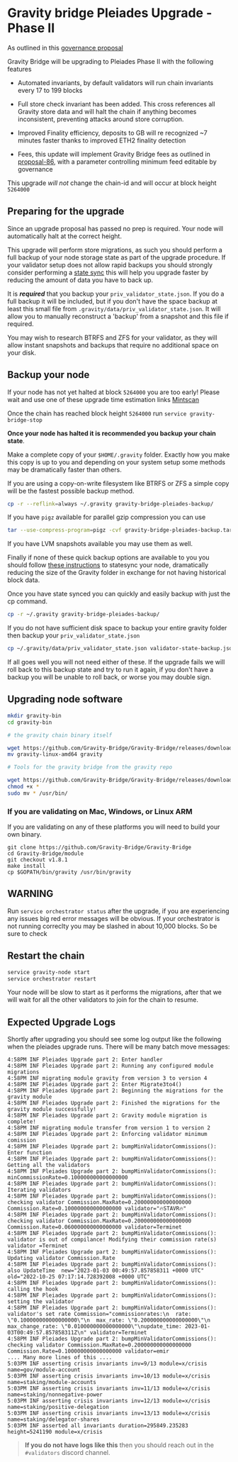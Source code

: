 # Gravity bridge Pleiades Upgrade - Phase II

As outlined in this [governance proposal](https://www.mintscan.io/gravity-bridge/proposals/105)

Gravity Bridge will be upgrading to Pleiades Phase II with the following features

* Automated invariants, by default validators will run chain invariants every 17 to 199 blocks

* Full store check invariant has been added. This cross references all Gravity store data and will halt the chain if anything becomes inconsistent, preventing attacks around store corruption.

* Improved Finality efficiency, deposits to GB will re recognized ~7 minutes faster thanks to improved ETH2 finality detection

* Fees, this update will implement Gravity Bridge fees as outlined in [proposal-86](https://www.mintscan.io/gravity-bridge/proposals/86), with a parameter controlling minimum feed editable by governance

This upgrade *will not* change the chain-id and will occur at block height `5264000`

## Preparing for the upgrade

Since an upgrade proposal has passed no prep is required. Your node will automatically halt at the correct height.

This upgrade will perform store migrations, as such you should perform a full backup of your node storage state as part of the upgrade procedure. If your validator setup does not allow rapid backups you should strongly consider performing a [state sync](https://ping.pub/gravity-bridge/statesync) this will help you upgrade faster by reducing the amount of data you have to back up.

It is ***required*** that you backup your `priv_validator_state.json`. If you do a full backup it will be included, but if you don't have the space backup at least this small file from `.gravity/data/priv_validator_state.json`. It will allow you to manually reconstruct a 'backup' from a snapshot and this file if required.

You may wish to research BTRFS and ZFS for your validator, as they will allow instant snapshots and backups that require no additional space on your disk.

## Backup your node

If your node has not yet halted at block `5264000` you are too early! Please wait and use one of these upgrade time estimation links [Mintscan](https://www.mintscan.io/gravity-bridge/blocks/5264000)

Once the chain has reached block height `5264000` run `service gravity-bridge-stop`

**Once your node has halted it is recommended you backup your chain state**.

Make a complete copy of your `$HOME/.gravity` folder. Exactly how you make this copy is up to you and depending on your system setup some methods may be dramatically faster than others.

If you are using a copy-on-write filesystem like BTRFS or ZFS a simple copy will be the fastest possible backup method.

```bash
cp -r --reflink=always ~/.gravity gravity-bridge-pleiades-backup/
```

If you have `pigz` available for parallel gzip compression you can use

```bash
tar --use-compress-program=pigz -cvf gravity-bridge-pleiades-backup.tar.gz ~/.gravity
```

If you have LVM snapshots available you may use them as well.

Finally if none of these quick backup options are available to you you should follow [these instructions](https://ping.pub/gravity-bridge/statesync) to statesync your node, dramatically reducing the size of the Gravity folder in exchange for not having historical block data.

Once you have state synced you can quickly and easily backup with just the cp command.

```bash
cp -r ~/.gravity gravity-bridge-pleiades-backup/
```

If you do not have sufficient disk space to backup your entire gravity folder then backup your `priv_validator_state.json`

```bash
cp ~/.gravity/data/priv_validator_state.json validator-state-backup.json
```

If all goes well you will not need either of these. If the upgrade fails we will roll back to this backup state and try to run it again, if you don't have a backup you will be unable to roll back, or worse you may double sign.

## Upgrading node software

```bash
mkdir gravity-bin
cd gravity-bin

# the gravity chain binary itself

wget https://github.com/Gravity-Bridge/Gravity-Bridge/releases/download/v1.11.1/gravity-linux-amd64
mv gravity-linux-amd64 gravity

# Tools for the gravity bridge from the gravity repo

wget https://github.com/Gravity-Bridge/Gravity-Bridge/releases/download/v1.11.1/gbt
chmod +x *
sudo mv * /usr/bin/
```

### If you are validating on Mac, Windows, or Linux ARM

If you are validating on any of these platforms you will need to build your own binary.

```
git clone https://github.com/Gravity-Bridge/Gravity-Bridge
cd Gravity-Bridge/module
git checkout v1.8.1
make install
cp $GOPATH/bin/gravity /usr/bin/gravity
```

## **WARNING**

Run `service orchestrator status` after the upgrade, if you are experiencing any issues big red error messages will be obvious. If your orchestrator is not running correclty you may be slashed in about 10,000 blocks. So be sure to check

## Restart the chain

```bash
service gravity-node start
service orchestrator restart
```

Your node will be slow to start as it performs the migrations, after that we will wait for all the other validators to join for the chain to resume.

## Expected Upgrade Logs

Shortly after upgrading you should see some log output like the following when the pleiades upgrade runs. There will be many batch move messages:

```text
4:58PM INF Pleiades Upgrade part 2: Enter handler
4:58PM INF Pleiades Upgrade part 2: Running any configured module migrations
4:58PM INF migrating module gravity from version 3 to version 4
4:58PM INF Pleiades Upgrade part 2: Enter Migrate3to4()
4:58PM INF Pleiades Upgrade part 2: Beginning the migrations for the gravity module
4:58PM INF Pleiades Upgrade part 2: Finished the migrations for the gravity module successfully!
4:58PM INF Pleiades Upgrade part 2: Gravity module migration is complete!
4:58PM INF migrating module transfer from version 1 to version 2
4:58PM INF Pleiades Upgrade part 2: Enforcing validator minimum comission
4:58PM INF Pleiades Upgrade part 2: bumpMinValidatorCommissions(): Enter function
4:58PM INF Pleiades Upgrade part 2: bumpMinValidatorCommissions(): Getting all the validators
4:58PM INF Pleiades Upgrade part 2: bumpMinValidatorCommissions(): minCommissionRate=0.100000000000000000
4:58PM INF Pleiades Upgrade part 2: bumpMinValidatorCommissions(): Iterating validators
4:58PM INF Pleiades Upgrade part 2: bumpMinValidatorCommissions(): checking validator Commission.MaxRate=0.200000000000000000 Commission.Rate=0.100000000000000000 validator="🔥STAVR🔥"
4:58PM INF Pleiades Upgrade part 2: bumpMinValidatorCommissions(): checking validator Commission.MaxRate=0.200000000000000000 Commission.Rate=0.060000000000000000 validator=Terminet
4:58PM INF Pleiades Upgrade part 2: bumpMinValidatorCommissions(): validator is out of compilance! Modifying their commission rate(s) validator =Terminet
4:58PM INF Pleiades Upgrade part 2: bumpMinValidatorCommissions(): Updating validator Commission.Rate
4:58PM INF Pleiades Upgrade part 2: bumpMinValidatorCommissions(): also UpdateTime  new="2023-01-03 00:49:57.857858311 +0000 UTC" old="2022-10-25 07:17:14.728392008 +0000 UTC"
4:58PM INF Pleiades Upgrade part 2: bumpMinValidatorCommissions(): calling the hook
4:58PM INF Pleiades Upgrade part 2: bumpMinValidatorCommissions(): setting the validator
4:58PM INF Pleiades Upgrade part 2: bumpMinValidatorCommissions(): validator's set rate Commission="commissionrates:\n  rate: \"0.100000000000000000\"\n  max_rate: \"0.200000000000000000\"\n  max_change_rate: \"0.010000000000000000\"\nupdate_time: 2023-01-03T00:49:57.857858311Z\n" validator=Terminet
4:58PM INF Pleiades Upgrade part 2: bumpMinValidatorCommissions(): checking validator Commission.MaxRate=0.200000000000000000 Commission.Rate=0.100000000000000000 validator=emir
.... Many more lines of this ....
5:03PM INF asserting crisis invariants inv=9/13 module=x/crisis name=gov/module-account
5:03PM INF asserting crisis invariants inv=10/13 module=x/crisis name=staking/module-accounts
5:03PM INF asserting crisis invariants inv=11/13 module=x/crisis name=staking/nonnegative-power
5:03PM INF asserting crisis invariants inv=12/13 module=x/crisis name=staking/positive-delegation
5:03PM INF asserting crisis invariants inv=13/13 module=x/crisis name=staking/delegator-shares
5:03PM INF asserted all invariants duration=295849.235283 height=5241190 module=x/crisis

```

> **If you do not have logs like this** then you should reach out in the `#validators` discord channel.
